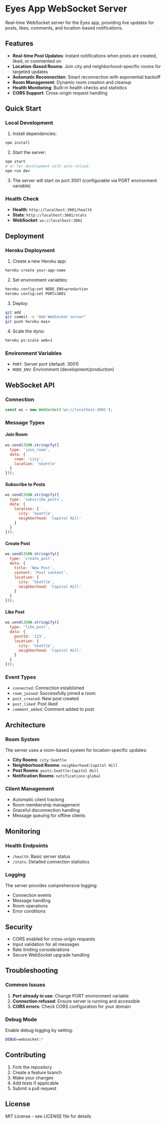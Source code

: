 # Eyes App WebSocket Server

Real-time WebSocket server for the Eyes app, providing live updates for posts, likes, comments, and location-based notifications.

## Features

- **Real-time Post Updates**: Instant notifications when posts are created, liked, or commented on
- **Location-Based Rooms**: Join city and neighborhood-specific rooms for targeted updates
- **Automatic Reconnection**: Smart reconnection with exponential backoff
- **Room Management**: Dynamic room creation and cleanup
- **Health Monitoring**: Built-in health checks and statistics
- **CORS Support**: Cross-origin request handling

## Quick Start

### Local Development

1. Install dependencies:
```bash
npm install
```

2. Start the server:
```bash
npm start
# or for development with auto-reload:
npm run dev
```

3. The server will start on port 3001 (configurable via PORT environment variable)

### Health Check

- **Health**: `http://localhost:3001/health`
- **Stats**: `http://localhost:3001/stats`
- **WebSocket**: `ws://localhost:3001`

## Deployment

### Heroku Deployment

1. Create a new Heroku app:
```bash
heroku create your-app-name
```

2. Set environment variables:
```bash
heroku config:set NODE_ENV=production
heroku config:set PORT=3001
```

3. Deploy:
```bash
git add .
git commit -m "Add WebSocket server"
git push heroku main
```

4. Scale the dyno:
```bash
heroku ps:scale web=1
```

### Environment Variables

- `PORT`: Server port (default: 3001)
- `NODE_ENV`: Environment (development/production)

## WebSocket API

### Connection

```javascript
const ws = new WebSocket('ws://localhost:3001');
```

### Message Types

#### Join Room
```javascript
ws.send(JSON.stringify({
  type: 'join_room',
  data: {
    room: 'city',
    location: 'Seattle'
  }
}));
```

#### Subscribe to Posts
```javascript
ws.send(JSON.stringify({
  type: 'subscribe_posts',
  data: {
    location: {
      city: 'Seattle',
      neighborhood: 'Capitol Hill'
    }
  }
}));
```

#### Create Post
```javascript
ws.send(JSON.stringify({
  type: 'create_post',
  data: {
    title: 'New Post',
    content: 'Post content',
    location: {
      city: 'Seattle',
      neighborhood: 'Capitol Hill'
    }
  }
}));
```

#### Like Post
```javascript
ws.send(JSON.stringify({
  type: 'like_post',
  data: {
    postId: '123',
    location: {
      city: 'Seattle',
      neighborhood: 'Capitol Hill'
    }
  }
}));
```

### Event Types

- `connected`: Connection established
- `room_joined`: Successfully joined a room
- `post_created`: New post created
- `post_liked`: Post liked
- `comment_added`: Comment added to post

## Architecture

### Room System

The server uses a room-based system for location-specific updates:

- **City Rooms**: `city:Seattle`
- **Neighborhood Rooms**: `neighborhood:Capitol Hill`
- **Post Rooms**: `posts:Seattle:Capitol Hill`
- **Notification Rooms**: `notifications:global`

### Client Management

- Automatic client tracking
- Room membership management
- Graceful disconnection handling
- Message queuing for offline clients

## Monitoring

### Health Endpoints

- `/health`: Basic server status
- `/stats`: Detailed connection statistics

### Logging

The server provides comprehensive logging:
- Connection events
- Message handling
- Room operations
- Error conditions

## Security

- CORS enabled for cross-origin requests
- Input validation for all messages
- Rate limiting considerations
- Secure WebSocket upgrade handling

## Troubleshooting

### Common Issues

1. **Port already in use**: Change PORT environment variable
2. **Connection refused**: Ensure server is running and accessible
3. **CORS errors**: Check CORS configuration for your domain

### Debug Mode

Enable debug logging by setting:
```bash
DEBUG=websocket:*
```

## Contributing

1. Fork the repository
2. Create a feature branch
3. Make your changes
4. Add tests if applicable
5. Submit a pull request

## License

MIT License - see LICENSE file for details

